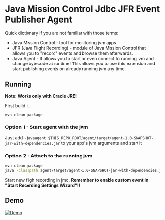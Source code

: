 # Java Mission Control Jdbc JFR Event Publisher Agent

Quick dictionary if you are not familiar with those terms:

* Java Mission Control - tool for monitoring jvm apps
* JFR (Java Flight Recording) - module of Java Mission Control that allows you to "record" events and browse them afterwards.
* Java Agent - It allows you to start or even connect to running jvm and change bytecode at runtime! This allows you
to use this extension and start publishing events on already running jvm any time.

## Running

**Note: Works only with Oracle JRE!**

First build it.

```mvn clean package```

### Option 1 - Start agent with the jvm
Just add `-javaagent $THIS_REPO_ROOT/agent/target/agent-1.0-SNAPSHOT-jar-with-dependencies.jar` to your  app's jvm arguments
and start it

### Option 2 - Attach to the running jvm
```bash 
mvn clean package
java -classpath agent/target/agent-1.0-SNAPSHOT-jar-with-dependencies.jar:jfr/target/classes:/usr/jdk1.8.0_71/lib/tools.jar com.jakubdziworski.agent.RuntimeAttacher 12041 /home/jdziworski/repos/JavaMissionControlJdbcEventPublisherAgent/agent/target/agent-1.0-SNAPSHOT-jar-with-dependencies.jar
```

Start new fligh recording in jmc. **Remember to enable custom event in "Start Recording Settings Wizard"!!**

## Demo

[![Demo](https://img.youtube.com/vi/ymaV3iTMNI8/0.jpg)](https://www.youtube.com/watch?v=ymaV3iTMNI8)
